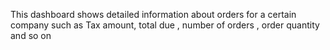 This dashboard shows detailed information about orders for a certain company such as Tax amount, total due , number of orders , order quantity and so on
